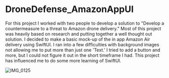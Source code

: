 # DroneDefense_AmazonAppUI
For this project I worked with two people to develop a solution to "Develop a countermeasure to a threat to Amazon drone delivery." Most of this project was heavily based on research and putting together a well thought out solution. I decided to make a basic mock-up of the in app Amazon Air delivery using SwiftUI. I ran into a few difficulties with background images not allowing me to put more than just one 'Text.' I tried to add a button and more, but I could not figure it out in the short timeframe I had. This project has influenced me to do some more learning of SwiftUI. 

![IMG_0125](https://user-images.githubusercontent.com/70825492/97115003-35a59a80-16b1-11eb-9e9f-d4afdfda4988.jpg)
